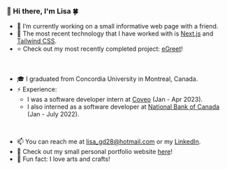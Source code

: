 ### 👋 Hi there, I'm Lisa 🍀

- 🔭 I’m currently working on a small informative web page with a friend.
- 🌱 The most recent technology that I have worked with is [Next.js](https://nextjs.org/) and [Tailwind CSS](https://tailwindcss.com/).
- ⭐ Check out my most recently completed project: [eGreet](https://egreet.vercel.app/)!
<br/>

- 🎓 I graduated from Concordia University in Montreal, Canada.
- ⚡ Experience:
  - I was a software developer intern at [Coveo](https://www.coveo.com/en) (Jan - Apr 2023).
  - I also interned as a software developer at [National Bank of Canada](https://www.nbc.ca/) (Jan - July 2022).
<br/>

- 📫 You can reach me at lisa_gd28@hotmail.com or my [LinkedIn](https://www.linkedin.com/in/lisa-duong-763b33203/).
- 🌸 Check out my small personal portfolio website [here](https://lisa7012.github.io/portfolio_v2/)!
- 🍎 Fun fact: I love arts and crafts!

<!--
**lisa7012/lisa7012** is a ✨ _special_ ✨ repository because its `README.md` (this file) appears on your GitHub profile.

Here are some ideas to get you started:

- 🔭 I’m currently working on ...
- 🌱 I’m currently learning ...
- 👯 I’m looking to collaborate on ...
- 🤔 I’m looking for help with ...
- 💬 Ask me about ...
- 📫 How to reach me: ...
- 😄 Pronouns: ...
- ⚡ Fun fact: ...
-->
